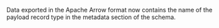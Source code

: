 Data exported in the Apache Arrow format now contains the name of the payload
record type in the metadata section of the schema.
